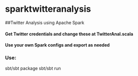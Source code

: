 # sparktwitteranalysis
##Twitter Analysis using Apache Spark

#### Get Twitter credentials and change these at TwitterAnal.scala 
#### Use your own Spark configs and export as needed

### Use:
sbt/sbt package
sbt/sbt run





